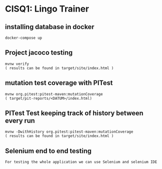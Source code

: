 # CISQ1: Lingo Trainer

## installing database in docker 
```
docker-compose up  
```



## Project jacoco testing 
```
mvnw verify 
( results can be found in target/site/index.html )
```

## mutation test coverage with PITest
```
mvnw org.pitest:pitest-maven:mutationCoverage
( target/pit-reports/<DATUM>/index.html) 
```

## PITest Test keeping track of history between every run 
```
mvnw -DwithHistory org.pitest:pitest-maven:mutationCoverage
( results can be found in target/site/index.html )
```

## Selenium end to end testing
```
For testing the whole application we can use Selenium and selenium IDE 


```



